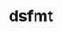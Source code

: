---
title: "dsfmt"
layout: cache
categories: [package, develop]
meta: {"compilers": ["gcc@11.4.0"], "num_specs": 4, "num_specs_by_stack": {"e4s": 4, "root": 4, "tutorial": 4}, "oss": ["ubuntu22.04"], "platforms": ["linux"], "stacks": ["e4s", "root", "tutorial"], "targets": ["x86_64_v3"], "versions": ["2.2.5"]}
spec_details: [{"compiler": "gcc@11.4.0", "hash": "4zxi46cpaluasxkfffh4cpilzut2q4s3", "os": "ubuntu22.04", "platform": "linux", "size": "-", "stacks": ["e4s", "root", "tutorial"], "target": "x86_64_v3", "variants": ["build_system=makefile", "patches:=b79624c"], "versions": ["2.2.5"]}, {"compiler": "gcc@11.4.0", "hash": "bnlo5nf6vyslp6d2ud67zom4ievqb5so", "os": "ubuntu22.04", "platform": "linux", "size": "-", "stacks": ["e4s", "root", "tutorial"], "target": "x86_64_v3", "variants": ["build_system=makefile", "patches:=b79624c"], "versions": ["2.2.5"]}, {"compiler": "gcc@11.4.0", "hash": "g2fz5xdumkjt75ch2at5nvo5izm3qy6q", "os": "ubuntu22.04", "platform": "linux", "size": "-", "stacks": ["e4s", "root", "tutorial"], "target": "x86_64_v3", "variants": ["build_system=makefile", "patches:=b79624c"], "versions": ["2.2.5"]}, {"compiler": "gcc@11.4.0", "hash": "wflpq2nu7flt6rnwzhnjugp3x677kksc", "os": "ubuntu22.04", "platform": "linux", "size": "-", "stacks": ["e4s", "root", "tutorial"], "target": "x86_64_v3", "variants": ["build_system=makefile", "patches:=b79624c"], "versions": ["2.2.5"]}]
---